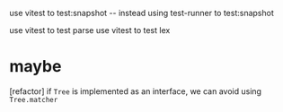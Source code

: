 use vitest to test:snapshot -- instead using test-runner to test:snapshot

use vitest to test parse
use vitest to test lex

# maybe

[refactor] if `Tree` is implemented as an interface, we can avoid using `Tree.matcher`
